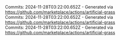 Commits: 2024-11-28T03:22:00.652Z - Generated via https://github.com/marketplace/actions/artificial-grass
<br>
Commits: 2024-11-28T03:22:00.652Z - Generated via https://github.com/marketplace/actions/artificial-grass
<br>
Commits: 2024-11-28T03:22:00.652Z - Generated via https://github.com/marketplace/actions/artificial-grass
<br>
